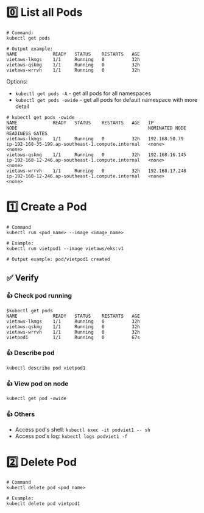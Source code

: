 # 0️⃣ List all Pods

```
# Command:
kubectl get pods

# Output example:
NAME             READY   STATUS    RESTARTS   AGE
vietaws-lkmgs    1/1     Running   0          32h
vietaws-qskmg    1/1     Running   0          32h
vietaws-wrrvh    1/1     Running   0          32h
```

Options:

- `kubectl get pods -A` - get all pods for all namespaces
- `kubectl get pods -owide` - get all pods for default namespace with more
  detail

```
# kubectl get pods -owide
NAME             READY   STATUS    RESTARTS   AGE   IP               NODE                                                NOMINATED NODE   READINESS GATES
vietaws-lkmgs    1/1     Running   0          32h   192.168.50.79    ip-192-168-35-199.ap-southeast-1.compute.internal   <none>           <none>
vietaws-qskmg    1/1     Running   0          32h   192.168.16.145   ip-192-168-12-246.ap-southeast-1.compute.internal   <none>           <none>
vietaws-wrrvh    1/1     Running   0          32h   192.168.17.248   ip-192-168-12-246.ap-southeast-1.compute.internal   <none>           <none>
```

# 1️⃣ Create a Pod

```
# Command
kubectl run <pod_name> --image <image_name>

# Example:
kubectl run vietpod1 --image vietaws/eks:v1

# Output example: pod/vietpod1 created
```

## ✅ Verify

### 👍 Check pod running

```
$kubectl get pods
NAME             READY   STATUS    RESTARTS   AGE
vietaws-lkmgs    1/1     Running   0          32h
vietaws-qskmg    1/1     Running   0          32h
vietaws-wrrvh    1/1     Running   0          32h
vietpod1         1/1     Running   0          67s
```

### 👍 Describe pod

```
kubectl describe pod vietpod1
```

### 👍 View pod on node

```
kubectl get pod -owide
```

### 👍 Others

- Access pod's shell: `kubectl exec -it podviet1 -- sh`
- Access pod's log: `kubectl logs podviet1 -f`

# 2️⃣ Delete Pod

```
# Command
kubectl delete pod <pod_name>

# Example:
kubeclt delete pod vietpod1
```
